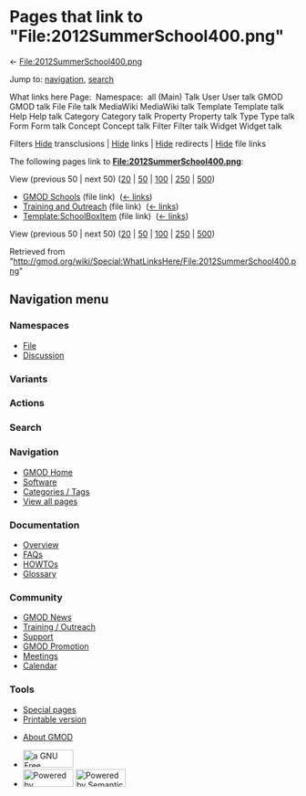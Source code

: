 <div id="mw-page-base" class="noprint">

</div>

<div id="mw-head-base" class="noprint">

</div>

<div id="content" class="mw-body" role="main">

<span id="top"></span>

<div id="mw-js-message" style="display:none;">

</div>



# <span dir="auto">Pages that link to "File:2012SummerSchool400.png"</span>

<div id="bodyContent">

<div id="contentSub">

←
[File:2012SummerSchool400.png](/wiki/File:2012SummerSchool400.png "File:2012SummerSchool400.png")

</div>

<div id="jump-to-nav" class="mw-jump">

Jump to: [navigation](#mw-navigation), [search](#p-search)

</div>

<div id="mw-content-text">

What links here Page:  Namespace:  all (Main) Talk User User talk GMOD
GMOD talk File File talk MediaWiki MediaWiki talk Template Template talk
Help Help talk Category Category talk Property Property talk Type Type
talk Form Form talk Concept Concept talk Filter Filter talk Widget
Widget talk

Filters
[Hide](/mediawiki/index.php?title=Special:WhatLinksHere/File:2012SummerSchool400.png&hidetrans=1 "Special:WhatLinksHere/File:2012SummerSchool400.png")
transclusions \|
[Hide](/mediawiki/index.php?title=Special:WhatLinksHere/File:2012SummerSchool400.png&hidelinks=1 "Special:WhatLinksHere/File:2012SummerSchool400.png")
links \|
[Hide](/mediawiki/index.php?title=Special:WhatLinksHere/File:2012SummerSchool400.png&hideredirs=1 "Special:WhatLinksHere/File:2012SummerSchool400.png")
redirects \|
[Hide](/mediawiki/index.php?title=Special:WhatLinksHere/File:2012SummerSchool400.png&hideimages=1 "Special:WhatLinksHere/File:2012SummerSchool400.png")
file links

The following pages link to
**[File:2012SummerSchool400.png](/wiki/File:2012SummerSchool400.png "File:2012SummerSchool400.png")**:

View (previous 50 \| next 50)
([20](/mediawiki/index.php?title=Special:WhatLinksHere/File:2012SummerSchool400.png&limit=20 "Special:WhatLinksHere/File:2012SummerSchool400.png")
\|
[50](/mediawiki/index.php?title=Special:WhatLinksHere/File:2012SummerSchool400.png&limit=50 "Special:WhatLinksHere/File:2012SummerSchool400.png")
\|
[100](/mediawiki/index.php?title=Special:WhatLinksHere/File:2012SummerSchool400.png&limit=100 "Special:WhatLinksHere/File:2012SummerSchool400.png")
\|
[250](/mediawiki/index.php?title=Special:WhatLinksHere/File:2012SummerSchool400.png&limit=250 "Special:WhatLinksHere/File:2012SummerSchool400.png")
\|
[500](/mediawiki/index.php?title=Special:WhatLinksHere/File:2012SummerSchool400.png&limit=500 "Special:WhatLinksHere/File:2012SummerSchool400.png"))

- [GMOD Schools](/wiki/GMOD_Schools "GMOD Schools") (file link) ‎
  <span class="mw-whatlinkshere-tools">([←
  links](/mediawiki/index.php?title=Special:WhatLinksHere&target=GMOD+Schools "Special:WhatLinksHere"))</span>
- [Training and
  Outreach](/wiki/Training_and_Outreach "Training and Outreach") (file
  link) ‎ <span class="mw-whatlinkshere-tools">([←
  links](/mediawiki/index.php?title=Special:WhatLinksHere&target=Training+and+Outreach "Special:WhatLinksHere"))</span>
- [Template:SchoolBoxItem](/wiki/Template:SchoolBoxItem "Template:SchoolBoxItem")
  (file link) ‎ <span class="mw-whatlinkshere-tools">([←
  links](/mediawiki/index.php?title=Special:WhatLinksHere&target=Template%3ASchoolBoxItem "Special:WhatLinksHere"))</span>

View (previous 50 \| next 50)
([20](/mediawiki/index.php?title=Special:WhatLinksHere/File:2012SummerSchool400.png&limit=20 "Special:WhatLinksHere/File:2012SummerSchool400.png")
\|
[50](/mediawiki/index.php?title=Special:WhatLinksHere/File:2012SummerSchool400.png&limit=50 "Special:WhatLinksHere/File:2012SummerSchool400.png")
\|
[100](/mediawiki/index.php?title=Special:WhatLinksHere/File:2012SummerSchool400.png&limit=100 "Special:WhatLinksHere/File:2012SummerSchool400.png")
\|
[250](/mediawiki/index.php?title=Special:WhatLinksHere/File:2012SummerSchool400.png&limit=250 "Special:WhatLinksHere/File:2012SummerSchool400.png")
\|
[500](/mediawiki/index.php?title=Special:WhatLinksHere/File:2012SummerSchool400.png&limit=500 "Special:WhatLinksHere/File:2012SummerSchool400.png"))

</div>

<div class="printfooter">

Retrieved from
"<http://gmod.org/wiki/Special:WhatLinksHere/File:2012SummerSchool400.png>"

</div>

<div id="catlinks" class="catlinks catlinks-allhidden">

</div>

<div class="visualClear">

</div>

</div>

</div>

<div id="mw-navigation">

## Navigation menu

<div id="mw-head">



<div id="left-navigation">

<div id="p-namespaces" class="vectorTabs" role="navigation"
aria-labelledby="p-namespaces-label">

### Namespaces

- <span id="ca-nstab-image"><a href="/wiki/File:2012SummerSchool400.png" accesskey="c"
  title="View the file page [c]">File</a></span>
- <span id="ca-talk"><a
  href="/mediawiki/index.php?title=File_talk:2012SummerSchool400.png&amp;action=edit&amp;redlink=1"
  accesskey="t"
  title="Discussion about the content page [t]">Discussion</a></span>

</div>

<div id="p-variants" class="vectorMenu emptyPortlet" role="navigation"
aria-labelledby="p-variants-label">

### 

### Variants[](#)

<div class="menu">

</div>

</div>

</div>

<div id="right-navigation">



<div id="p-cactions" class="vectorMenu emptyPortlet" role="navigation"
aria-labelledby="p-cactions-label">

### Actions[](#)

<div class="menu">

</div>

</div>

<div id="p-search" role="search">

### Search

<div id="simpleSearch">

</div>

</div>

</div>

</div>

<div id="mw-panel">

<div id="p-logo" role="banner">

<a href="/wiki/Main_Page"
style="background-image: url(http://gmod.org/images/GMOD-cogs.png);"
title="Visit the main page"></a>

</div>

<div id="p-Navigation" class="portal" role="navigation"
aria-labelledby="p-Navigation-label">

### Navigation

<div class="body">

- <span id="n-GMOD-Home">[GMOD Home](/wiki/Main_Page)</span>
- <span id="n-Software">[Software](/wiki/GMOD_Components)</span>
- <span id="n-Categories-.2F-Tags">[Categories /
  Tags](/wiki/Categories)</span>
- <span id="n-View-all-pages">[View all
  pages](/wiki/Special:AllPages)</span>

</div>

</div>

<div id="p-Documentation" class="portal" role="navigation"
aria-labelledby="p-Documentation-label">

### Documentation

<div class="body">

- <span id="n-Overview">[Overview](/wiki/Overview)</span>
- <span id="n-FAQs">[FAQs](/wiki/Category:FAQ)</span>
- <span id="n-HOWTOs">[HOWTOs](/wiki/Category:HOWTO)</span>
- <span id="n-Glossary">[Glossary](/wiki/Glossary)</span>

</div>

</div>

<div id="p-Community" class="portal" role="navigation"
aria-labelledby="p-Community-label">

### Community

<div class="body">

- <span id="n-GMOD-News">[GMOD News](/wiki/GMOD_News)</span>
- <span id="n-Training-.2F-Outreach">[Training /
  Outreach](/wiki/Training_and_Outreach)</span>
- <span id="n-Support">[Support](/wiki/Support)</span>
- <span id="n-GMOD-Promotion">[GMOD
  Promotion](/wiki/GMOD_Promotion)</span>
- <span id="n-Meetings">[Meetings](/wiki/Meetings)</span>
- <span id="n-Calendar">[Calendar](/wiki/Calendar)</span>

</div>

</div>

<div id="p-tb" class="portal" role="navigation"
aria-labelledby="p-tb-label">

### Tools

<div class="body">

- <span id="t-specialpages"><a href="/wiki/Special:SpecialPages" accesskey="q"
  title="A list of all special pages [q]">Special pages</a></span>
- <span id="t-print"><a
  href="/mediawiki/index.php?title=Special:WhatLinksHere/File:2012SummerSchool400.png&amp;printable=yes"
  rel="alternate" accesskey="p"
  title="Printable version of this page [p]">Printable version</a></span>

</div>

</div>

</div>

</div>

<div id="footer" role="contentinfo">

- <span id="footer-places-about">[About
  GMOD](/wiki/GMOD:About "GMOD:About")</span>

<!-- -->

- <span id="footer-copyrightico">[<img src="http://www.gnu.org/graphics/gfdl-logo-small.png" width="88"
  height="31" alt="a GNU Free Documentation License" />](http://www.gnu.org/licenses/fdl-1.3.html)</span>
- <span id="footer-poweredbyico">[<img src="/mediawiki/skins/common/images/poweredby_mediawiki_88x31.png"
  width="88" height="31" alt="Powered by MediaWiki" />](//www.mediawiki.org/)
  [<img
  src="/mediawiki/extensions/SemanticMediaWiki/includes/../resources/images/smw_button.png"
  width="88" height="31" alt="Powered by Semantic MediaWiki" />](https://www.semantic-mediawiki.org/wiki/Semantic_MediaWiki)</span>

<div style="clear:both">

</div>

</div>
